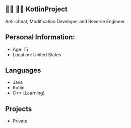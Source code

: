 ## 🏳️‍⚧️ 🏳️‍🌈 KotlinProject
Anti-cheat, Modification Developer and Reverse Engineer.

## Personal Information:
- Age: 15
- Location: United States

## Languages
- Java
- Kotlin
- C++ (Learning)

## Projects
- Private
<!--
**floatArray/floatArray** is a ✨ _special_ ✨ repository because its `README.md` (this file) appears on your GitHub profile.
-->
